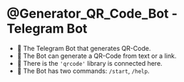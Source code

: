 # @Generator_QR_Code_Bot - Telegram Bot

- :link: The Telegram Bot that generates QR-Code.
- :link: The Bot can generate a QR-Code from text or a link.
- :pencil: There is the `'qrcode'` library is connected here.
- :open_file_folder: The Bot has two commands: `/start`, `/help`.
